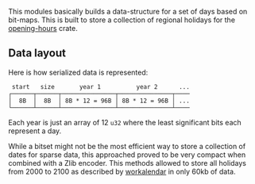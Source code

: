 This modules basically builds a data-structure for a set of days based on
bit-maps. This is built to store a collection of regional holidays for the
[opening-hours] crate.


Data layout
-----------

Here is how serialized data is represented:

```text
 start   size       year 1          year 2      ...
┌──────┬──────┬───────────────┬───────────────┬────
│  8B  │  8B  │ 8B * 12 = 96B │ 8B * 12 = 96B │ ...
└──────┴──────┴───────────────┴───────────────┴────
```

Each year is just an array of 12 `u32` where the least significant bits each
represent a day.

While a bitset might not be the most efficient way to store a collection of
dates for sparse data, this approached proved to be very compact when combined
with a Zlib encoder. This methods allowed to store all holidays from 2000 to
2100 as described by [workalendar] in only 60kb of data.


[opening-hours]: https://docs.rs/opening-hours/latest/opening_hours
[workalendar]: https://github.com/workalendar/workalendar
